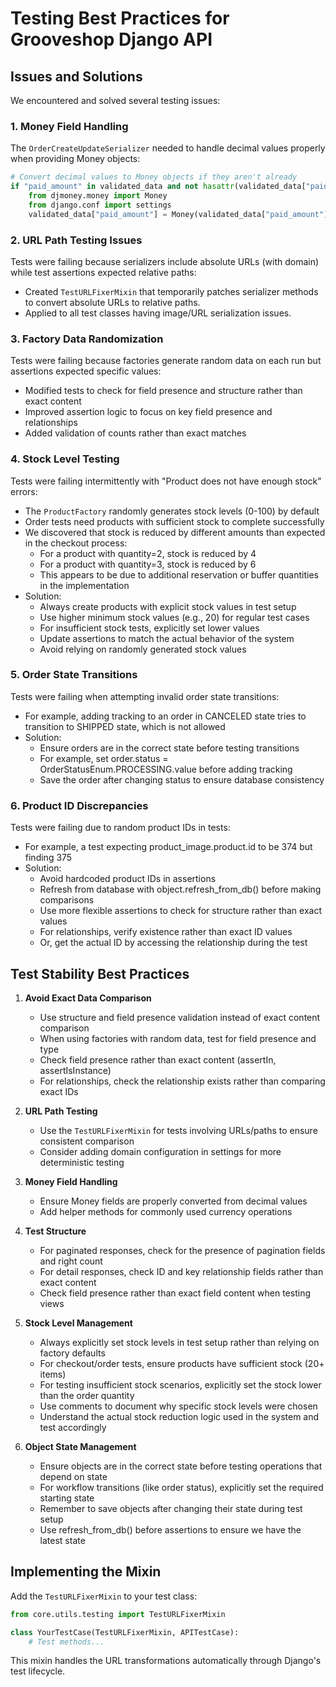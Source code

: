 # Testing Best Practices for Grooveshop Django API

## Issues and Solutions

We encountered and solved several testing issues:

### 1. Money Field Handling

The `OrderCreateUpdateSerializer` needed to handle decimal values properly when providing Money objects:

```python
# Convert decimal values to Money objects if they aren't already
if "paid_amount" in validated_data and not hasattr(validated_data["paid_amount"], "currency"):
    from djmoney.money import Money
    from django.conf import settings
    validated_data["paid_amount"] = Money(validated_data["paid_amount"], settings.DEFAULT_CURRENCY)
```

### 2. URL Path Testing Issues

Tests were failing because serializers include absolute URLs (with domain) while test assertions expected relative paths:

- Created `TestURLFixerMixin` that temporarily patches serializer methods to convert absolute URLs to relative paths.
- Applied to all test classes having image/URL serialization issues.

### 3. Factory Data Randomization

Tests were failing because factories generate random data on each run but assertions expected specific values:

- Modified tests to check for field presence and structure rather than exact content
- Improved assertion logic to focus on key field presence and relationships
- Added validation of counts rather than exact matches

### 4. Stock Level Testing

Tests were failing intermittently with "Product does not have enough stock" errors:

- The `ProductFactory` randomly generates stock levels (0-100) by default
- Order tests need products with sufficient stock to complete successfully
- We discovered that stock is reduced by different amounts than expected in the checkout process:
  - For a product with quantity=2, stock is reduced by 4
  - For a product with quantity=3, stock is reduced by 6
  - This appears to be due to additional reservation or buffer quantities in the implementation
- Solution:
  - Always create products with explicit stock values in test setup
  - Use higher minimum stock values (e.g., 20) for regular test cases
  - For insufficient stock tests, explicitly set lower values
  - Update assertions to match the actual behavior of the system
  - Avoid relying on randomly generated stock values

### 5. Order State Transitions

Tests were failing when attempting invalid order state transitions:

- For example, adding tracking to an order in CANCELED state tries to transition to SHIPPED state, which is not allowed
- Solution:
  - Ensure orders are in the correct state before testing transitions
  - For example, set order.status = OrderStatusEnum.PROCESSING.value before adding tracking
  - Save the order after changing status to ensure database consistency

### 6. Product ID Discrepancies

Tests were failing due to random product IDs in tests:

- For example, a test expecting product_image.product.id to be 374 but finding 375
- Solution:
  - Avoid hardcoded product IDs in assertions
  - Refresh from database with object.refresh_from_db() before making comparisons
  - Use more flexible assertions to check for structure rather than exact values
  - For relationships, verify existence rather than exact ID values
  - Or, get the actual ID by accessing the relationship during the test

## Test Stability Best Practices

1. **Avoid Exact Data Comparison**
   - Use structure and field presence validation instead of exact content comparison
   - When using factories with random data, test for field presence and type
   - Check field presence rather than exact content (assertIn, assertIsInstance)
   - For relationships, check the relationship exists rather than comparing exact IDs

2. **URL Path Testing**
   - Use the `TestURLFixerMixin` for tests involving URLs/paths to ensure consistent comparison
   - Consider adding domain configuration in settings for more deterministic testing

3. **Money Field Handling**
   - Ensure Money fields are properly converted from decimal values
   - Add helper methods for commonly used currency operations

4. **Test Structure**
   - For paginated responses, check for the presence of pagination fields and right count
   - For detail responses, check ID and key relationship fields rather than exact content
   - Check field presence rather than exact field content when testing views

5. **Stock Level Management**
   - Always explicitly set stock levels in test setup rather than relying on factory defaults
   - For checkout/order tests, ensure products have sufficient stock (20+ items)
   - For testing insufficient stock scenarios, explicitly set the stock lower than the order quantity
   - Use comments to document why specific stock levels were chosen
   - Understand the actual stock reduction logic used in the system and test accordingly

6. **Object State Management**
   - Ensure objects are in the correct state before testing operations that depend on state
   - For workflow transitions (like order status), explicitly set the required starting state
   - Remember to save objects after changing their state during test setup
   - Use refresh_from_db() before assertions to ensure we have the latest state

## Implementing the Mixin

Add the `TestURLFixerMixin` to your test class:

```python
from core.utils.testing import TestURLFixerMixin

class YourTestCase(TestURLFixerMixin, APITestCase):
    # Test methods...
```

This mixin handles the URL transformations automatically through Django's test lifecycle.
